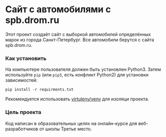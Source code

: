 # Сайт с автомобилями с spb.drom.ru

Этот проект создаёт сайт с выборкой автомобилей определённых марок из города Санкт-Петербург. Все автомобили берутся с сайта spb.drom.ru.

### Как установить

На компьютере пользователя должен быть установлен Python3.
Затем используйте `pip` (или `pip3`, есть конфликт Python2) для установки зависимостей:
```
pip install -r requirments.txt
``` 
Рекомендуется использовать [virtulenv/venv](https://docs.pythpn.org/3/library/venv.html) для изоляци проекта.

### Цель проекта

Код написан в образовательных целях на онлайн-курсе для веб-разработчиков от школы Третье место.